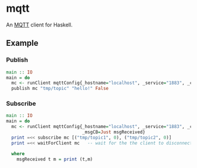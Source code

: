 # mqtt

An [MQTT][mqtt] client for Haskell.

## Example

### Publish

```haskell
main :: IO
main = do
  mc <- runClient mqttConfig{_hostname="localhost", _service="1883", _connID="hasqttl"}
  publish mc "tmp/topic" "hello!" False
```

### Subscribe

```haskell
main :: IO
main = do
  mc <- runClient mqttConfig{_hostname="localhost", _service="1883", _connID="hasqttl",
                             _msgCB=Just msgReceived}
  print =<< subscribe mc [("tmp/topic1", 0), ("tmp/topic2", 0)]
  print =<< waitForClient mc   -- wait for the the client to disconnect

  where
    msgReceived t m = print (t,m)
```

[mqtt]: http://mqtt.org/
